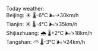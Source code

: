 Today weather:  
Beijing: ☀️   🌡️-6°C 🌬️→30km/h  
Tianjin: ☀️   🌡️-4°C 🌬️↘35km/h  
Shijiazhuang: 🌧   🌡️+2°C 🌬️↘18km/h  
Tangshan: ⛅️  🌡️-3°C 🌬️↘24km/h  
